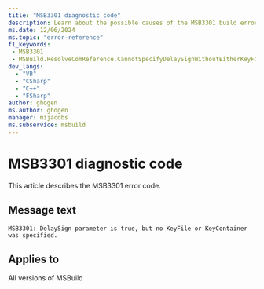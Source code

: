 ```yaml
---
title: "MSB3301 diagnostic code"
description: Learn about the possible causes of the MSB3301 build error, and get troubleshooting tips.
ms.date: 12/06/2024
ms.topic: "error-reference"
f1_keywords:
 - MSB3301
 - MSBuild.ResolveComReference.CannotSpecifyDelaySignWithoutEitherKeyFileOrKeyContainer
dev_langs:
  - "VB"
  - "CSharp"
  - "C++"
  - "FSharp"
author: ghogen
ms.author: ghogen
manager: mijacobs
ms.subservice: msbuild
---
```


# MSB3301 diagnostic code

<!-- :::ErrorDefinitionDescription::: -->
<!-- :::editable-content name="introDescription"::: -->
This article describes the MSB3301 error code.
<!-- :::editable-content-end::: -->

## Message text

`MSB3301: DelaySign parameter is true, but no KeyFile or KeyContainer was specified.`

<!-- :::editable-content name="postOutputDescription"::: -->
<!--
{StrBegin="MSB3301: "}
-->
<!-- :::editable-content-end::: -->
<!-- :::ErrorDefinitionDescription-end::: -->

## Applies to

All versions of MSBuild
